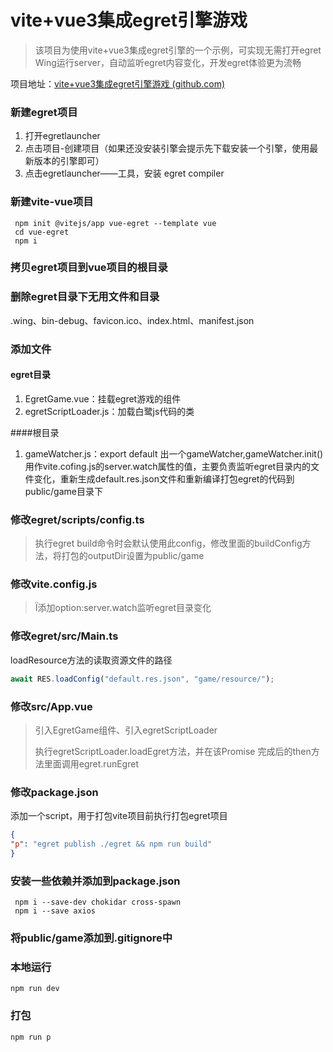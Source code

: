 # vite+vue3集成egret引擎游戏

> 该项目为使用vite+vue3集成egret引擎的一个示例，可实现无需打开egret Wing运行server，自动监听egret内容变化，开发egret体验更为流畅

项目地址：[vite+vue3集成egret引擎游戏 (github.com)](https://github.com/akaziki/vite-vue3-egret)

### 新建egret项目

1. 打开egretlauncher
2. 点击项目-创建项目（如果还没安装引擎会提示先下载安装一个引擎，使用最新版本的引擎即可）
3. 点击egretlauncher——工具，安装 egret compiler

### 新建vite-vue项目

```shell
 npm init @vitejs/app vue-egret --template vue
 cd vue-egret
 npm i
```

### 拷贝egret项目到vue项目的根目录

### 删除egret目录下无用文件和目录

.wing、bin-debug、favicon.ico、index.html、manifest.json

### 添加文件

#### egret目录

1. EgretGame.vue：挂载egret游戏的组件
2. egretScriptLoader.js：加载白鹭js代码的类

####根目录 

1. gameWatcher.js：export default 出一个gameWatcher,gameWatcher.init()用作vite.cofing.js的server.watch属性的值，主要负责监听egret目录内的文件变化，重新生成default.res.json文件和重新编译打包egret的代码到public/game目录下

### 修改egret/scripts/config.ts

> 执行egret build命令时会默认使用此config，修改里面的buildConfig方法，将打包的outputDir设置为public/game

### 修改vite.config.js

>  Ï添加option:server.watch监听egret目录变化

### 修改egret/src/Main.ts

loadResource方法的读取资源文件的路径

```typescript
await RES.loadConfig("default.res.json", "game/resource/");
```

### 修改src/App.vue

> 引入EgretGame组件、引入egretScriptLoader
>
> 执行egretScriptLoader.loadEgret方法，并在该Promise 完成后的then方法里面调用egret.runEgret

### 修改package.json

添加一个script，用于打包vite项目前执行打包egret项目

```json
{
"p": "egret publish ./egret && npm run build"
}

```

### 安装一些依赖并添加到package.json

```shell
 npm i --save-dev chokidar cross-spawn
 npm i --save axios 
```

### 将public/game添加到.gitignore中

### 本地运行

```shell
npm run dev
```

### 打包

```shell
npm run p
```



